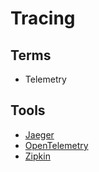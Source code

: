 # Tracing

## Terms

- Telemetry

## Tools

- [Jaeger](/jaeger/README.md)
- [OpenTelemetry](/opentelemetry.md)
- [Zipkin](/zipkin.md)

<!--
- Appdash
-->
